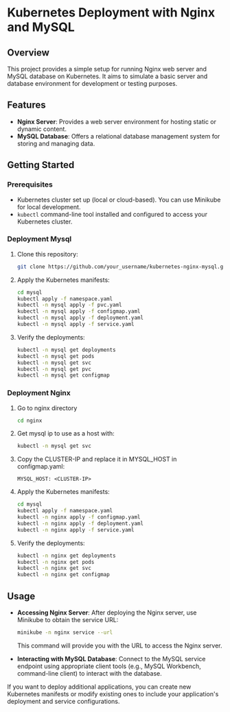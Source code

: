 # Kubernetes Deployment with Nginx and MySQL

## Overview

This project provides a simple setup for running Nginx web server and MySQL database on Kubernetes. It aims to simulate a basic server and database environment for development or testing purposes.

## Features

- **Nginx Server**: Provides a web server environment for hosting static or dynamic content.
- **MySQL Database**: Offers a relational database management system for storing and managing data.

## Getting Started

### Prerequisites

- Kubernetes cluster set up (local or cloud-based). You can use Minikube for local development.
- `kubectl` command-line tool installed and configured to access your Kubernetes cluster.


### Deployment Mysql

1. Clone this repository:

    ```bash
    git clone https://github.com/your_username/kubernetes-nginx-mysql.git
    ```

2. Apply the Kubernetes manifests:

    ```bash
    cd mysql
    kubectl apply -f namespace.yaml
    kubectl -n mysql apply -f pvc.yaml
    kubectl -n mysql apply -f configmap.yaml
    kubectl -n mysql apply -f deployment.yaml
    kubectl -n mysql apply -f service.yaml
    
    ```

3. Verify the deployments:

    ```bash
    kubectl -n mysql get deployments
    kubectl -n mysql get pods
    kubectl -n mysql get svc
    kubectl -n mysql get pvc
    kubectl -n mysql get configmap
    ```

### Deployment Nginx

1. Go to nginx directory
    ```bash
    cd nginx
    
    ```

2. Get mysql ip to use as a host with:
    
    ```bash
    kubectl -n mysql get svc
    ```

3. Copy the CLUSTER-IP and replace it in MYSQL_HOST in configmap.yaml:
    ```
    MYSQL_HOST: <CLUSTER-IP>
    ```

4. Apply the Kubernetes manifests:

    ```bash
    cd mysql
    kubectl apply -f namespace.yaml
    kubectl -n nginx apply -f configmap.yaml
    kubectl -n nginx apply -f deployment.yaml
    kubectl -n nginx apply -f service.yaml
    
    ```

5. Verify the deployments:

    ```bash
    kubectl -n nginx get deployments
    kubectl -n nginx get pods
    kubectl -n nginx get svc
    kubectl -n nginx get configmap
    ```



## Usage

- **Accessing Nginx Server**: After deploying the Nginx server, use Minikube to obtain the service URL:

    ```bash
    minikube -n nginx service --url
    ```

    This command will provide you with the URL to access the Nginx server.

- **Interacting with MySQL Database**: Connect to the MySQL service endpoint using appropriate client tools (e.g., MySQL Workbench, command-line client) to interact with the database.

If you want to deploy additional applications, you can create new Kubernetes manifests or modify existing ones to include your application's deployment and service configurations.

